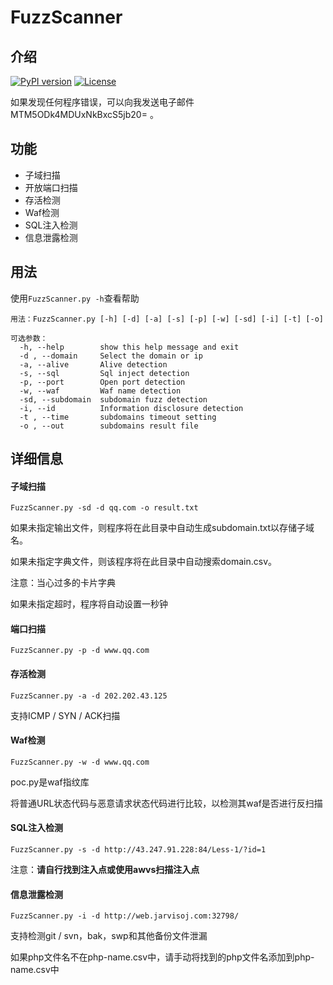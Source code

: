 # FuzzScanner

##  介绍
[![PyPI version](https://img.shields.io/badge/python-3-blue.svg)](https://www.python.org/)  [![License](https://img.shields.io/badge/license-GPLv2-red.svg)](https://raw.githubusercontent.com/sqlmapproject/sqlmap/master/LICENSE) 

如果发现任何程序错误，可以向我发送电子邮件 MTM5ODk4MDUxNkBxcS5jb20=  。

## 功能

- 子域扫描
- 开放端口扫描
- 存活检测
- Waf检测
- SQL注入检测
- 信息泄露检测

## 用法

使用`FuzzScanner.py -h`查看帮助

```
用法：FuzzScanner.py [-h] [-d] [-a] [-s] [-p] [-w] [-sd] [-i] [-t] [-o]

可选参数：
  -h, --help        show this help message and exit
  -d , --domain     Select the domain or ip
  -a, --alive       Alive detection
  -s, --sql         Sql inject detection
  -p, --port        Open port detection
  -w, --waf         Waf name detection
  -sd, --subdomain  subdomain fuzz detection
  -i, --id          Information disclosure detection
  -t , --time       subdomains timeout setting
  -o , --out        subdomains result file
```

## 详细信息

#### 子域扫描

```
FuzzScanner.py -sd -d qq.com -o result.txt
```

如果未指定输出文件，则程序将在此目录中自动生成subdomain.txt以存储子域名。

如果未指定字典文件，则该程序将在此目录中自动搜索domain.csv。

注意：当心过多的卡片字典

如果未指定超时，程序将自动设置一秒钟

#### 端口扫描

```
FuzzScanner.py -p -d www.qq.com
```

#### 存活检测

```
FuzzScanner.py -a -d 202.202.43.125
```

支持ICMP / SYN / ACK扫描

#### Waf检测

```
FuzzScanner.py -w -d www.qq.com
```

poc.py是waf指纹库

将普通URL状态代码与恶意请求状态代码进行比较，以检测其waf是否进行反扫描

#### SQL注入检测

```
FuzzScanner.py -s -d http://43.247.91.228:84/Less-1/?id=1
```

注意：**请自行找到注入点或使用awvs扫描注入点**

#### 信息泄露检测

```
FuzzScanner.py -i -d http://web.jarvisoj.com:32798/
```

支持检测git / svn，bak，swp和其他备份文件泄漏

如果php文件名不在php-name.csv中，请手动将找到的php文件名添加到php-name.csv中